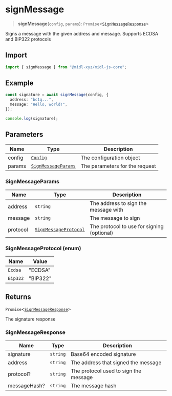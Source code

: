 # signMessage

> **signMessage**(`config`, `params`): `Promise`\<[`SignMessageResponse`](#signmessageresponse)\>

Signs a message with the given address and message.
Supports ECDSA and BIP322 protocols

## Import

```ts
import { signMessage } from "@midl-xyz/midl-js-core";
```

## Example

```ts
const signature = await signMessage(config, {
  address: "bc1q...",
  message: "Hello, world!",
});

console.log(signature);
```

## Parameters

| Name   | Type                                                         | Description                    |
| ------ | ------------------------------------------------------------ | ------------------------------ |
| config | [`Config`](../configuration#creating-a-configuration-object) | The configuration object       |
| params | [`SignMessageParams`](#signmessageparams)                    | The parameters for the request |

### SignMessageParams

| Name     | Type                                               | Description                                |
| -------- | -------------------------------------------------- | ------------------------------------------ |
| address  | `string`                                           | The address to sign the message with       |
| message  | `string`                                           | The message to sign                        |
| protocol | [`SignMessageProtocol`](#signmessageprotocol-enum) | The protocol to use for signing (optional) |

### SignMessageProtocol (enum)

| Name     | Value    |
| -------- | -------- |
| `Ecdsa`  | "ECDSA"  |
| `Bip322` | "BIP322" |

## Returns

`Promise`\<[`SignMessageResponse`](#signmessageresponse)\>

The signature response

### SignMessageResponse

| Name         | Type     | Description                           |
| ------------ | -------- | ------------------------------------- |
| signature    | `string` | Base64 encoded signature              |
| address      | `string` | The address that signed the message   |
| protocol?    | `string` | The protocol used to sign the message |
| messageHash? | `string` | The message hash                      |

